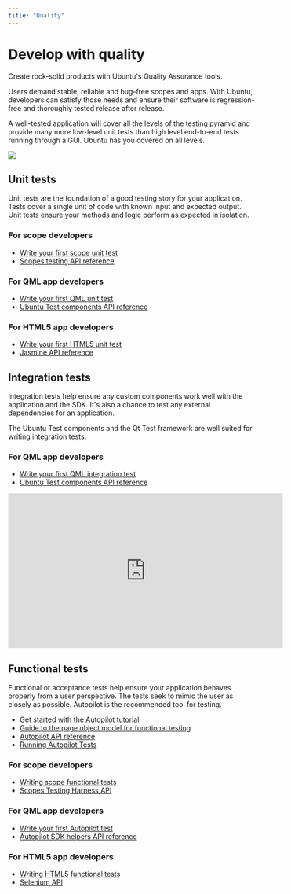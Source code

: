 ```yaml
---
title: "Quality"
---
```



# Develop with quality

Create rock-solid products with Ubuntu's Quality Assurance tools.

Users demand stable, reliable and bug-free scopes and apps. With Ubuntu,
developers can satisfy those needs and ensure their software is regression-
free and thoroughly tested release after release.

A well-tested application will cover all the levels of the testing pyramid and
provide many more low-level unit tests than high level end-to-end tests
running through a GUI. Ubuntu has you covered on all levels.

![](https://assets.ubuntu.com/v1/dd1a45ee-testing-integration-c.png)

## Unit tests

Unit tests are the foundation of a good testing story for your application.
Tests cover a single unit of code with known input and expected output. Unit
tests ensure your methods and logic perform as expected in isolation.


### For scope developers

  * [Write your first scope unit test](../scopes/tutorials/scopes-unit-testing.md)
  * [Scopes testing API reference](https://developer.ubuntu.com/api/devel/ubuntu-14.10/cplusplus/unity-scopes/dir_4a2a62c60bd6f2d5db6599a21d12fb4a.html)

### For QML app developers

  * [Write your first QML unit test](../apps/qml/tutorials-qml-unit-testing.md)
  * [Ubuntu Test components API reference](../apps/api-qml-current/Ubuntu.Test.md)

### For HTML5 app developers

  * [Write your first HTML5 unit test](../apps/html-5/tutorials-unit-testing.md)
  * [Jasmine API reference](http://jasmine.github.io/)





## Integration tests

Integration tests help ensure any custom components work well with the
application and the SDK. It's also a chance to test any external dependencies
for an application.

The Ubuntu Test components and the Qt Test framework are well suited for
writing integration tests.





### For QML app developers

  * [Write your first QML integration test](../apps/qml/tutorials-qml-integration-testing.md)
  * [Ubuntu Test components API reference](../apps/api-qml-current/Ubuntu.Test.md)


<iframe width="560" height="315" src="https://www.youtube-nocookie.com/embed/En1MaDDp9_8?rel=0" frameborder="0" allowfullscreen></iframe>

## Functional tests

Functional or acceptance tests help ensure your application behaves properly
from a user perspective. The tests seek to mimic the user as closely as
possible. Autopilot is the recommended tool for testing.

  * [Get started with the Autopilot tutorial](../apps/api-autopilot-current/tutorial-getting_started.md)
  * [Guide to the page object model for functional testing](guides/acceptance-testing-using-the-page-object-model.md)
  * [Autopilot API reference](../apps/api-autopilot-current/index.md)
  * [Running Autopilot Tests](guides/running-autopilot-tests.md)

### For scope developers

  * [Writing scope functional tests](http://people.canonical.com/~nskaggs/scopes-harness/tutorial/tutorial.html)
  * [Scopes Testing Harness API](http://people.canonical.com/~nskaggs/scopes-harness/api/api.html)

### For QML app developers

  * [Write your first Autopilot test](../apps/qml/tutorials-writing-qml-acceptance-tests.md)
  * [Autopilot SDK helpers API reference](../apps/api-autopilot-current/ubuntuuitoolkit.md)

### For HTML5 app developers

  * [Writing HTML5 functional tests](../apps/html-5/tutorials-writing-functional-tests.md)
  * [Selenium API](http://selenium-python.readthedocs.io/api.html)
